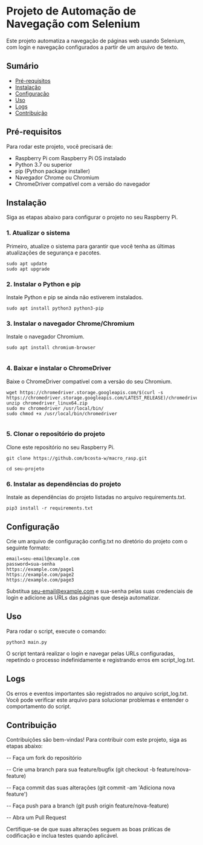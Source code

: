 # Projeto de Automação de Navegação com Selenium

Este projeto automatiza a navegação de páginas web usando Selenium, com login e navegação configurados a partir de um arquivo de texto.

## Sumário

- [Pré-requisitos](#pré-requisitos)
- [Instalação](#instalação)
- [Configuração](#configuração)
- [Uso](#uso)
- [Logs](#logs)
- [Contribuição](#contribuição)

## Pré-requisitos

Para rodar este projeto, você precisará de:

- Raspberry Pi com Raspberry Pi OS instalado
- Python 3.7 ou superior
- pip (Python package installer)
- Navegador Chrome ou Chromium
- ChromeDriver compatível com a versão do navegador

## Instalação

Siga as etapas abaixo para configurar o projeto no seu Raspberry Pi.

### 1. Atualizar o sistema

Primeiro, atualize o sistema para garantir que você tenha as últimas atualizações de segurança e pacotes.

```
sudo apt update
sudo apt upgrade
```

### 2. Instalar o Python e pip
Instale Python e pip se ainda não estiverem instalados.

```
sudo apt install python3 python3-pip

```

### 3. Instalar o navegador Chrome/Chromium
Instale o navegador Chromium.

```
sudo apt install chromium-browser


```

### 4. Baixar e instalar o ChromeDriver
Baixe o ChromeDriver compatível com a versão do seu Chromium.

```
wget https://chromedriver.storage.googleapis.com/$(curl -s https://chromedriver.storage.googleapis.com/LATEST_RELEASE)/chromedriver_linux64.zip
unzip chromedriver_linux64.zip
sudo mv chromedriver /usr/local/bin/
sudo chmod +x /usr/local/bin/chromedriver


```

### 5. Clonar o repositório do projeto
Clone este repositório no seu Raspberry Pi.
```
git clone https://github.com/bcosta-w/macro_rasp.git
```

```
cd seu-projeto

```

### 6. Instalar as dependências do projeto
Instale as dependências do projeto listadas no arquivo requirements.txt.

```
pip3 install -r requirements.txt

```
## Configuração
Crie um arquivo de configuração config.txt no diretório do projeto com o seguinte formato:

```
email=seu-email@example.com
password=sua-senha
https://example.com/page1
https://example.com/page2
https://example.com/page3

```

Substitua seu-email@example.com e sua-senha pelas suas credenciais de login e adicione as URLs das páginas que deseja automatizar.

## Uso
Para rodar o script, execute o comando:

```
python3 main.py

```

O script tentará realizar o login e navegar pelas URLs configuradas, repetindo o processo indefinidamente e registrando erros em script_log.txt.

## Logs
Os erros e eventos importantes são registrados no arquivo script_log.txt. Você pode verificar este arquivo para solucionar problemas e entender o comportamento do script.

## Contribuição
Contribuições são bem-vindas! Para contribuir com este projeto, siga as etapas abaixo:

-- Faça um fork do repositório

-- Crie uma branch para sua feature/bugfix (git checkout -b feature/nova-feature)

-- Faça commit das suas alterações (git commit -am 'Adiciona nova feature')

-- Faça push para a branch (git push origin feature/nova-feature)

-- Abra um Pull Request

Certifique-se de que suas alterações seguem as boas práticas de codificação e inclua testes quando aplicável.
